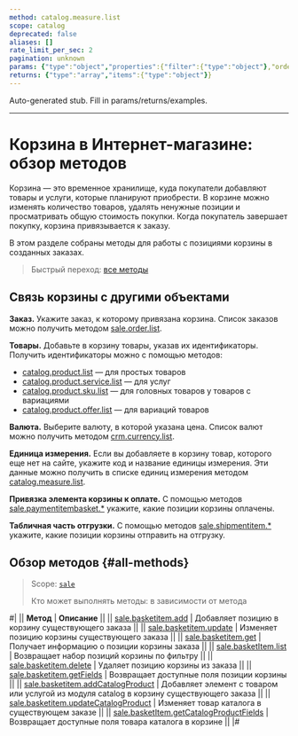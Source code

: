 ```yaml
---
method: catalog.measure.list
scope: catalog
deprecated: false
aliases: []
rate_limit_per_sec: 2
pagination: unknown
params: {"type":"object","properties":{"filter":{"type":"object"},"order":{"type":"object"},"select":{"type":"array","items":{"type":"string"}},"start":{"type":["integer","string"]}}}
returns: {"type":"array","items":{"type":"object"}}
---
```


Auto-generated stub. Fill in params/returns/examples.

---

# Корзина в Интернет-магазине: обзор методов

Корзина — это временное хранилище, куда покупатели добавляют товары и услуги, которые планируют приобрести. В корзине можно изменять количество товаров, удалять ненужные позиции и просматривать общую стоимость покупки. Когда покупатель завершает покупку, корзина привязывается к заказу.

В этом разделе собраны методы для работы с позициями корзины в созданных заказах.

> Быстрый переход: [все методы](#all-methods)

## Связь корзины с другими объектами

**Заказ.** Укажите заказ, к которому привязана корзина. Список заказов можно получить методом [sale.order.list](../order/sale-order-list.md).

**Товары.** Добавьте в корзину товары, указав их идентификаторы. Получить идентификаторы можно с помощью методов:
- [catalog.product.list](../../catalog/product/catalog-product-list.md) — для простых товаров
- [catalog.product.service.list](../../catalog/product/service/catalog-product-service-list.md) — для услуг
- [catalog.product.sku.list](../../catalog/product/sku/catalog-product-sku-list.md) — для головных товаров у товаров с вариациями
- [catalog.product.offer.list](../../catalog/product/offer/catalog-product-offer-list.md) — для вариаций товаров

**Валюта.** Выберите валюту, в которой указана цена. Список валют можно получить методом [crm.currency.list](../../crm/currency/crm-currency-list.md).

**Единица измерения.** Если вы добавляете в корзину товар, которого еще нет на сайте, укажите код и название единицы измерения. Эти данные можно получить в списке единиц измерения методом [catalog.measure.list](../../catalog/measure/catalog-measure-list.md).

**Привязка элемента корзины к оплате.** С помощью методов [sale.paymentitembasket.*](../payment-item-basket/index.md) укажите, какие позиции корзины оплачены.

**Табличная часть отгрузки.** С помощью методов [sale.shipmentitem.*](../shipment-item/index.md) укажите, какие позиции корзины отправить на отгрузку. 

## Обзор методов {#all-methods}

> Scope: [`sale`](../../scopes/permissions.md)
>
> Кто может выполнять методы: в зависимости от метода

#|
|| **Метод** | **Описание** ||
|| [sale.basketitem.add](./sale-basket-item-add.md) | Добавляет позицию в корзину существующего заказа ||
|| [sale.basketitem.update](./sale-basket-item-update.md) | Изменяет позицию корзины существующего заказа ||
|| [sale.basketitem.get](./sale-basket-item-get.md) | Получает информацию о позиции корзины заказа ||
|| [sale.basketItem.list](./sale-basket-item-list.md) | Возвращает набор позиций корзины по фильтру ||
|| [sale.basketitem.delete](./sale-basket-item-delete.md) | Удаляет позицию корзины из заказа ||
|| [sale.basketitem.getFields](./sale-basket-item-get-fields.md) | Возвращает доступные поля позиции корзины ||
|| [sale.basketitem.addCatalogProduct](./sale-basket-item-add-catalog-product.md) | Добавляет элемент с товаром или услугой из модуля catalog в корзину существующего заказа ||
|| [sale.basketitem.updateCatalogProduct](./sale-basket-item-update-catalog-product.md) | Изменяет товар каталога в существующем заказе ||
|| [sale.basketItem.getCatalogProductFields](./sale-basket-item-get-catalog-product-fields.md) | Возвращает доступные поля товара каталога в корзине ||
|#

